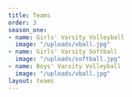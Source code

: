 ```yaml
---
title: Teams
order: 3
season_one:
- name: Girls' Varsity Volleyball
  image: "/uploads/vball.jpg"
- name: Girls' Varsity Softball
  image: "/uploads/softball.jpg"
- name: Boys' Varsity Volleyball
  image: "/uploads/vball.jpg"
layout: teams
---
```


